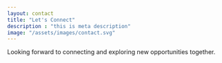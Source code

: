 ```yaml
---
layout: contact
title: "Let's Connect"
description : "this is meta description"
image: "/assets/images/contact.svg"
---
```


Looking forward to connecting and exploring new opportunities together.